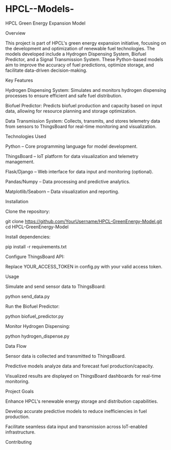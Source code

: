 # HPCL--Models-
HPCL Green Energy Expansion Model

Overview

This project is part of HPCL's green energy expansion initiative, focusing on the development and optimization of renewable fuel technologies. The models developed include a Hydrogen Dispensing System, Biofuel Predictor, and a Signal Transmission System. These Python-based models aim to improve the accuracy of fuel predictions, optimize storage, and facilitate data-driven decision-making.

Key Features

Hydrogen Dispensing System: Simulates and monitors hydrogen dispensing processes to ensure efficient and safe fuel distribution.

Biofuel Predictor: Predicts biofuel production and capacity based on input data, allowing for resource planning and storage optimization.

Data Transmission System: Collects, transmits, and stores telemetry data from sensors to ThingsBoard for real-time monitoring and visualization.

Technologies Used

Python – Core programming language for model development.

ThingsBoard – IoT platform for data visualization and telemetry management.

Flask/Django – Web interface for data input and monitoring (optional).

Pandas/Numpy – Data processing and predictive analytics.

Matplotlib/Seaborn – Data visualization and reporting.

Installation

Clone the repository:

git clone https://github.com/YourUsername/HPCL-GreenEnergy-Model.git
cd HPCL-GreenEnergy-Model

Install dependencies:

pip install -r requirements.txt

Configure ThingsBoard API:

Replace YOUR_ACCESS_TOKEN in config.py with your valid access token.

Usage

Simulate and send sensor data to ThingsBoard:

python send_data.py

Run the Biofuel Predictor:

python biofuel_predictor.py

Monitor Hydrogen Dispensing:

python hydrogen_dispense.py

Data Flow

Sensor data is collected and transmitted to ThingsBoard.

Predictive models analyze data and forecast fuel production/capacity.

Visualized results are displayed on ThingsBoard dashboards for real-time monitoring.

Project Goals

Enhance HPCL's renewable energy storage and distribution capabilities.

Develop accurate predictive models to reduce inefficiencies in fuel production.

Facilitate seamless data input and transmission across IoT-enabled infrastructure.

Contributing
